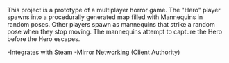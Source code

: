 This project is a prototype of a multiplayer horror game.  The "Hero" player spawns into a procedurally generated map filled with Mannequins in random poses.  Other players spawn as mannequins that strike a random pose when they stop moving.  The mannequins attempt to capture the Hero before the Hero escapes.

-Integrates with Steam
-Mirror Networking (Client Authority)
